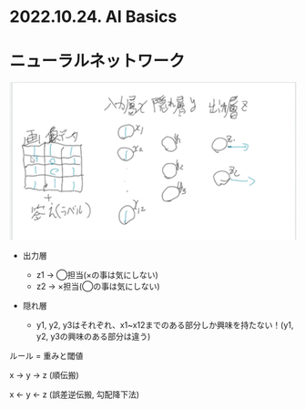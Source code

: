 # 2022.10.24. AI Basics

# ニューラルネットワーク

![](2022-10-24-09-07-27.png)

* 出力層
  + z1 -> ◯担当(×の事は気にしない)
  + z2 -> ×担当(◯の事は気にしない)

* 隠れ層
  + y1, y2, y3はそれぞれ、x1~x12までのある部分しか興味を持たない！(y1, y2, y3の興味のある部分は違う)

ルール = 重みと閾値

x -> y -> z (順伝搬)

x <- y <- z (誤差逆伝搬, 勾配降下法)
